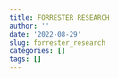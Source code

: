 ```yaml
---
title: FORRESTER RESEARCH
author: ''
date: '2022-08-29'
slug: forrester_research
categories: []
tags: []
---
```

